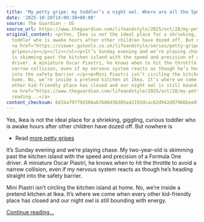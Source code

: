 ```yaml
---
title: 'My petty gripe: my toddler’s a night owl. Where are all the 5pm kids’ activities?'
date: '2025-10-28T14:00:38+00:00'
source: The Guardian - US
source_url: https://www.theguardian.com/lifeandstyle/2025/oct/28/my-petty-gripe-my-toddlers-a-night-owl-where-are-all-the-5pm-kids-activities
original_content: <p>Yes, Ikea is not the ideal place for a shrieking, giggling, curious
  toddler who is awake hours after other children have dozed off. But nowhere is</p><ul><li><p>Read
  <a href="https://viewer.gutools.co.uk/lifeandstyle/series/petty-gripes">more petty
  gripes</a></p></li></ul><p>It’s Sunday evening and we’re playing chase. My two-year-old
  is skimming past the kitchen island with the speed and precision of a Formula One
  driver. A miniature Oscar Piastri, he knows when to hit the throttle to avoid a
  narrow collision, even if my nervous system reacts as though he’s heading straight
  into the safety barrier.</p><p>Mini Piastri isn’t circling the kitchen island at
  home. No, we’re inside a pretend kitchen at Ikea. It’s where we come when every
  other kid-friendly place has closed and our night owl is still bounding with energy.</p>
  <a href="https://www.theguardian.com/lifeandstyle/2025/oct/28/my-petty-gripe-my-toddlers-a-night-owl-where-are-all-the-5pm-kids-activities">Continue
  reading...</a>
content_checksum: 6d1ba79779d306ab7686d36d05a42193dcac62d942d979b6bea9143244b60631
---
```


Yes, Ikea is not the ideal place for a shrieking, giggling, curious toddler who is awake hours after other children have dozed off. But nowhere is

- Read [more petty gripes](https://viewer.gutools.co.uk/lifeandstyle/series/petty-gripes)

It’s Sunday evening and we’re playing chase. My two-year-old is skimming past the kitchen island with the speed and precision of a Formula One driver. A miniature Oscar Piastri, he knows when to hit the throttle to avoid a narrow collision, even if my nervous system reacts as though he’s heading straight into the safety barrier.

Mini Piastri isn’t circling the kitchen island at home. No, we’re inside a pretend kitchen at Ikea. It’s where we come when every other kid-friendly place has closed and our night owl is still bounding with energy.

 [Continue reading...](https://www.theguardian.com/lifeandstyle/2025/oct/28/my-petty-gripe-my-toddlers-a-night-owl-where-are-all-the-5pm-kids-activities)